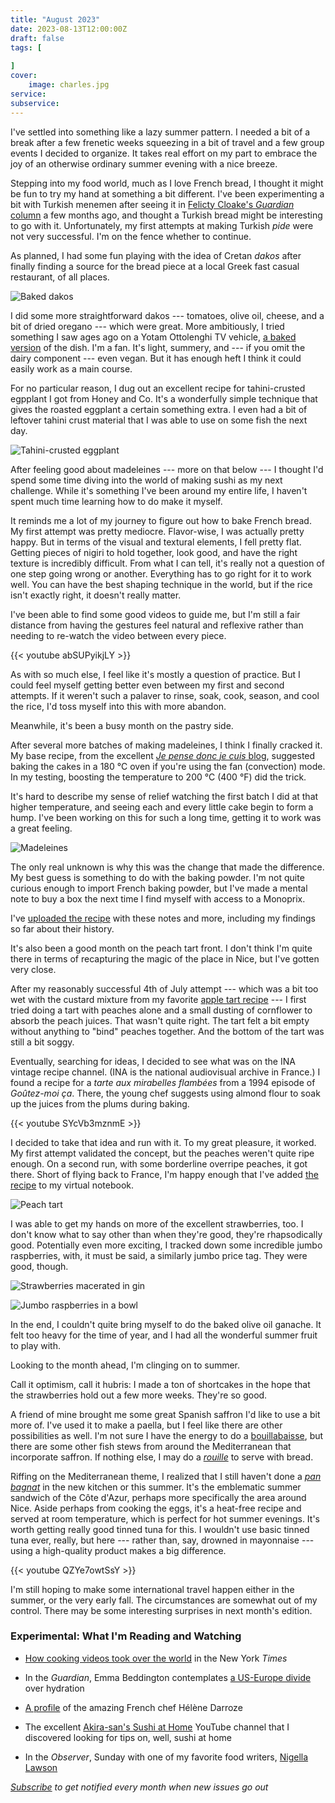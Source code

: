 ```yaml
---
title: "August 2023"
date: 2023-08-13T12:00:00Z
draft: false
tags: [
    
]
cover:
    image: charles.jpg
service: 
subservice: 
---
```


I've settled into something like a lazy summer pattern. I needed a bit of a break after a few frenetic weeks squeezing in a bit of travel and a few group events I decided to organize. It takes real effort on my part to embrace the joy of an otherwise ordinary summer evening with a nice breeze.

Stepping into my food world, much as I love French bread, I thought it might be fun to try my hand at something a bit different. I've been experimenting a bit with Turkish menemen after seeing it in [Felicty Cloake's _Guardian_ column](https://www.theguardian.com/food/2023/may/24/how-to-cook-the-perfect-menemen-recipe-turkish-eggs-breakfast-peppers-felicity-cloake) a few months ago, and thought a Turkish bread might be interesting to go with it. Unfortunately, my first attempts at making Turkish _pide_ were not very successful. I'm on the fence whether to continue.

As planned, I had some fun playing with the idea of Cretan _dakos_ after finally finding a source for the bread piece at a local Greek fast casual restaurant, of all places.

![Baked dakos](dakos.jpg)

I did some more straightforward dakos --- tomatoes, olive oil, cheese, and a bit of dried oregano --- which were great. More ambitiously, I tried something I saw ages ago on a Yotam Ottolenghi TV vehicle, [a baked version](/recipes/baked-dakos) of the dish. I'm a fan. It's light, summery, and --- if you omit the dairy component --- even vegan. But it has enough heft I think it could easily work as a main course.

For no particular reason, I dug out an excellent recipe for tahini-crusted egpplant I got from Honey and Co. It's a wonderfully simple technique that gives the roasted eggplant a certain something extra. I even had a bit of leftover tahini crust material that I was able to use on some fish the next day.

![Tahini-crusted eggplant](eggplant.jpg)

After feeling good about madeleines --- more on that below --- I thought I'd spend some time diving into the world of making sushi as my next challenge. While it's something I've been around my entire life, I haven't spent much time learning how to do make it myself.

It reminds me a lot of my journey to figure out how to bake French bread. My first attempt was pretty mediocre. Flavor-wise, I was actually pretty happy. But in terms of the visual and textural elements, I fell pretty flat. Getting pieces of nigiri to hold together, look good, and have the right texture is incredibly difficult. From what I can tell, it's really not a question of one step going wrong or another. Everything has to go right for it to work well. You can have the best shaping technique in the world, but if the rice isn't exactly right, it doesn't really matter.

I've been able to find some good videos to guide me, but I'm still a fair distance from having the gestures feel natural and reflexive rather than needing to re-watch the video between every piece.

{{< youtube abSUPyikjLY >}}

As with so much else, I feel like it's mostly a question of practice. But I could feel myself getting better even between my first and second attempts. If it weren't such a palaver to rinse, soak, cook, season, and cool the rice, I'd toss myself into this with more abandon.

Meanwhile, it's been a busy month on the pastry side.

After several more batches of making madeleines, I think I finally cracked it. My base recipe, from the excellent [_Je pense donc je cuis_ blog](http://jepensedoncjecuis.com), suggested baking the cakes in a 180 °C oven if you're using the fan (convection) mode. In my testing, boosting the temperature to 200 °C (400 °F) did the trick.

It's hard to describe my sense of relief watching the first batch I did at that higher temperature, and seeing each and every little cake begin to form a hump. I've been working on this for such a long time, getting it to work was a great feeling.

![Madeleines](madeleines.jpg)

The only real unknown is why this was the change that made the difference. My best guess is something to do with the baking powder. I'm not quite curious enough to import French baking powder, but I've made a mental note to buy a box the next time I find myself with access to a Monoprix.

I've [uploaded the recipe](/recipes/madeleines) with these notes and more, including my findings so far about their history.

It's also been a good month on the peach tart front. I don't think I'm quite there in terms of recapturing the magic of the place in Nice, but I've gotten very close.

After my reasonably successful 4th of July attempt --- which was a bit too wet with the custard mixture from my favorite [apple tart recipe](/recipes/apple-tart-doubienne) --- I first tried doing a tart with peaches alone and a small dusting of cornflower to absorb the peach juices. That wasn't quite right. The tart felt a bit empty without anything to "bind" peaches together. And the bottom of the tart was still a bit soggy.

Eventually, searching for ideas, I decided to see what was on the INA vintage recipe channel. (INA is the national audiovisual archive in France.) I found a recipe for a _tarte aux mirabelles flambées_ from a 1994 episode of _Goûtez-moi ça_. There, the young chef suggests using almond flour to soak up the juices from the plums during baking.

{{< youtube SYcVb3mznmE >}}

I decided to take that idea and run with it. To my great pleasure, it worked. My first attempt validated the concept, but the peaches weren't quite ripe enough. On a second run, with some borderline overripe peaches, it got there. Short of flying back to France, I'm happy enough that I've added [the recipe](/recipes/peach-tart) to my virtual notebook.

![Peach tart](peach-tart-1.jpg)

I was able to get my hands on more of the excellent strawberries, too. I don't know what to say other than when they're good, they're rhapsodically good. Potentially even more exciting, I tracked down some incredible jumbo raspberries, with, it must be said, a similarly jumbo price tag. They were good, though.

![Strawberries macerated in gin](strawberries.jpg)

![Jumbo raspberries in a bowl](raspberries.jpg)

In the end, I couldn't quite bring myself to do the baked olive oil ganache. It felt too heavy for the time of year, and I had all the wonderful summer fruit to play with.

Looking to the month ahead, I'm clinging on to summer.

Call it optimism, call it hubris: I made a ton of shortcakes in the hope that the strawberries hold out a few more weeks. They're so good.

A friend of mine brought me some great Spanish saffron I'd like to use a bit more of. I've used it to make a paella, but I feel like there are other possibilities as well. I'm not sure I have the energy to do a [bouillabaisse](https://www.youtube.com/watch?v=e0fwOtdIi8c), but there are some other fish stews from around the Mediterranean that incorporate saffron. If nothing else, I may do a [_rouille_](https://en.wikipedia.org/wiki/Rouille) to serve with bread.

Riffing on the Mediterranean theme, I realized that I still haven't done a [_pan bagnat_](https://www.papillesetpupilles.fr/2021/09/pan-bagnat-maison-le-sandwich-nicois-estival.html/) in the new kitchen or this summer. It's the emblematic summer sandwich of the Côte d'Azur, perhaps more specifically the area around Nice. Aside perhaps from cooking the eggs, it's a heat-free recipe and served at room temperature, which is perfect for hot summer evenings. It's worth getting really good tinned tuna for this. I wouldn't use basic tinned tuna ever, really, but here --- rather than, say, drowned in mayonnaise --- using a high-quality product makes a big difference.

{{< youtube QZYe7owtSsY >}}

I'm still hoping to make some international travel happen either in the summer, or the very early fall. The circumstances are somewhat out of my control. There may be some interesting surprises in next month's edition.

### Experimental: What I'm Reading and Watching

* [How cooking videos took over the world](https://www.nytimes.com/interactive/2023/08/07/dining/cooking-videos-tiktok.html) in the New York _Times_

* In the _Guardian_, Emma Beddington contemplates [a US-Europe divide](https://www.theguardian.com/travel/commentisfree/2023/aug/13/are-europeans-actually-less-enthusiastic-than-americans-or-just-dehydrated) over hydration

* [A profile](https://lifeandthyme.com/food/star-in-screen-and-guide-helene-darroze/) of the amazing French chef Hélène Darroze

* The excellent [Akira-san's Sushi at Home](https://www.youtube.com/@AkirasansSushiatHome) YouTube channel that I discovered looking for tips on, well, sushi at home

* In the _Observer_, Sunday with one of my favorite food writers, [Nigella Lawson](https://www.theguardian.com/food/2023/aug/13/sunday-with-nigella-lawson-i-spend-much-of-the-day-pottering-)

_[Subscribe](https://landing.mailerlite.com/webforms/landing/k5w5z0) to get notified every month when new issues go out_
